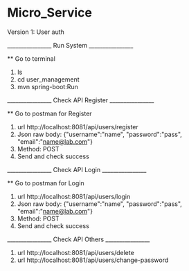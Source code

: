 # Micro_Service
Version 1: User auth

________________ Run System ________________

** Go to terminal
1. ls
2. cd user_management
3. mvn spring-boot:Run

________________ Check API Register ________________

** Go to postman for Register
1. url http://localhost:8081/api/users/register
2. Json raw body: 
                {"username":"name",
                "password":"pass",
                "email":"name@lab.com"}
3. Method: POST 
4. Send and check success

________________ Check API Login ________________

** Go to postman for Login
1. url http://localhost:8081/api/users/login
2. Json raw body: 
                {"username":"name",
                "password":"pass",
                "email":"name@lab.com"}
3. Method: POST 
4. Send and check success

________________ Check API Others ________________
1. url http://localhost:8081/api/users/delete
2. url http://localhost:8081/api/users/change-password
